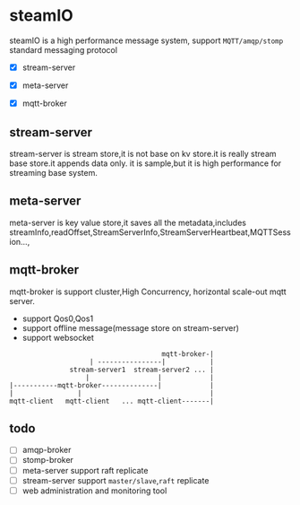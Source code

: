 # steamIO

steamIO is a high performance message system, support `MQTT/amqp/stomp` standard messaging protocol 

* [x] stream-server
* [x] meta-server
* [x] mqtt-broker


## stream-server
stream-server is stream store,it is not base on kv store.it is really stream base store.it appends data only.
it is sample,but it is high performance for streaming base system.


## meta-server
meta-server is key value store,it saves all the metadata,includes streamInfo,readOffset,StreamServerInfo,StreamServerHeartbeat,MQTTSession...,


## mqtt-broker
mqtt-broker is support cluster,High Concurrency, horizontal scale-out mqtt server.
* support Qos0,Qos1
* support offline message(message store on stream-server)
* support websocket

```
                                      mqtt-broker-|
                    | ----------------|           |  
               stream-server1  stream-server2 ... |
                   |                 |            |
|-----------mqtt-broker--------------|            |
|                |                                |
mqtt-client   mqtt-client   ... mqtt-client-------|
```


## todo
* [ ] amqp-broker
* [ ] stomp-broker
* [ ] meta-server support raft replicate
* [ ] stream-server support `master/slave`,`raft` replicate
* [ ] web administration and monitoring tool 